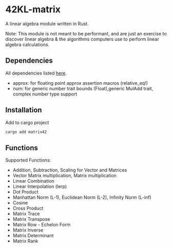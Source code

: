 # 42KL-matrix

A linear algebra module written in Rust.

Note: This module is not meant to be performant, and are just an exercise to discover linear algebra & the algorithms computers use to perform linear algebra calculations.

## Dependencies

All dependencies listed [here](/Cargo.toml).

- approx: for floating point approx assertion macros (relative_eq!)
- num: for generic number trait bounds (Float),generic MulAdd trait, complex number type support

## Installation

Add to cargo project

```bash
cargo add matrix42
```

## Functions

Supported Functions:

- Addition, Subtraction, Scaling for Vector and Matrices
- Vector Matrix multiplication, Matrix multiplication
- Linear Combination
- Linear Interpolation (lerp)
- Dot Product
- Manhattan Norm (L-1), Euclidean Norm (L-2), Infinity Norm (L-inf)
- Cosine
- Cross Product
- Matrix Trace
- Matrix Transpose
- Matrix Row - Echelon Form
- Matrix Inverse
- Matrix Determinant
- Matrix Rank

